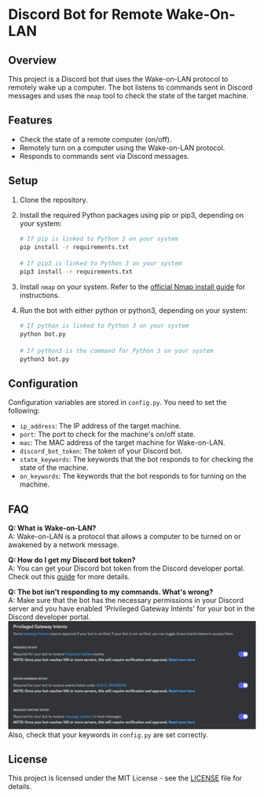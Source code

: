 # Discord Bot for Remote Wake-On-LAN

## Overview

This project is a Discord bot that uses the Wake-on-LAN protocol to remotely wake up a computer. The bot listens to commands sent in Discord messages and uses the `nmap` tool to check the state of the target machine.

## Features

- Check the state of a remote computer (on/off).
- Remotely turn on a computer using the Wake-on-LAN protocol.
- Responds to commands sent via Discord messages.

## Setup

1. Clone the repository.
2. Install the required Python packages using pip or pip3, depending on your system:

    ```bash
    # If pip is linked to Python 3 on your system
    pip install -r requirements.txt

    # If pip3 is linked to Python 3 on your system
    pip3 install -r requirements.txt
    ```

3. Install `nmap` on your system. Refer to the [official Nmap install guide](https://nmap.org/book/install.html) for instructions.
4. Run the bot with either python or python3, depending on your system:

    ```bash
    # If python is linked to Python 3 on your system
    python bot.py

    # If python3 is the command for Python 3 on your system
    python3 bot.py
    ```

## Configuration

Configuration variables are stored in `config.py`. You need to set the following:

- `ip_address`: The IP address of the target machine.
- `port`: The port to check for the machine's on/off state.
- `mac`: The MAC address of the target machine for Wake-on-LAN.
- `discord_bot_token`: The token of your Discord bot.
- `state_keywords`: The keywords that the bot responds to for checking the state of the machine.
- `on_keywords`: The keywords that the bot responds to for turning on the machine.

## FAQ

**Q: What is Wake-on-LAN?**  
A: Wake-on-LAN is a protocol that allows a computer to be turned on or awakened by a network message.

**Q: How do I get my Discord bot token?**  
A: You can get your Discord bot token from the Discord developer portal. Check out this [guide](https://www.writebots.com/discord-bot-token/) for more details.

**Q: The bot isn't responding to my commands. What's wrong?**  
A: Make sure that the bot has the necessary permissions in your Discord server and you have enabled 'Privileged Gateway Intents' for your bot in the Discord developer portal.  
![Access Privileged Gateway Intents](./pictures/Access%20Privileged%20Gateway%20Intents.png)
Also, check that your keywords in `config.py` are set correctly.

## License

This project is licensed under the MIT License - see the [LICENSE](LICENSE) file for details.

